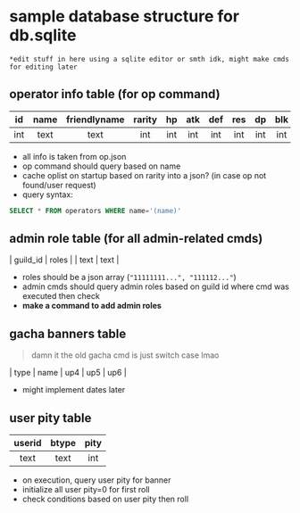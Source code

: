 # sample database structure for db.sqlite

```
*edit stuff in here using a sqlite editor or smth idk, might make cmds for editing later
```

## operator info table (for op command)

| id  | name | friendlyname | rarity | hp  | atk  | def | res | dp  | blk | redep_t | aspd  | rec_skill | desc |
| :-: | :--: | :----------: | :----: | :-: | :--: | :-: | :-: | :-: | :-: | :----:  | :--:  | :-------: | :--: |
| int | text | text         | int    | int | int  | int | int | int | int | float   | float | text      | text |  

- all info is taken from op.json
- op command should query based on name
- cache oplist on startup based on rarity into a json? (in case op not found/user request)
- query syntax:
```sql
SELECT * FROM operators WHERE name='(name)'
```

## admin role table (for all admin-related cmds)

| guild_id | roles |
| text     | text  | 

- roles should be a json array (`"11111111...", "111112..."`)
- admin cmds should query admin roles based on guild id where cmd was executed then check
- **make a command to add admin roles**

## gacha banners table

> damn it the old gacha cmd is just switch case lmao

| type | name | up4 | up5 | up6 |

- might implement dates later

## user pity table

| userid | btype | pity |
| :----: | :---: | :--: |
| text   | text  | int  | 

- on execution, query user pity for banner
- initialize all user pity=0 for first roll
- check conditions based on user pity then roll
